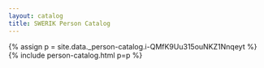 ```yaml
---
layout: catalog
title: SWERIK Person Catalog
---
```

{% assign p = site.data._person-catalog.i-QMfK9Uu315ouNKZ1Nnqeyt %}
{% include person-catalog.html p=p %}

